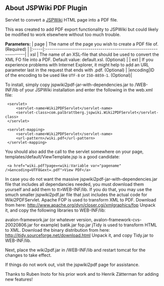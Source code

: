 ## About JSPWiki PDF Plugin ##
Servlet to convert a [JSPWiki](http://www.jspwiki.org/) HTML page into a PDF file.

This was created to add PDF export functionality to JSPWiki but could likely be modified to work elsewhere without too much trouble.

**Parameters:**
| page | The name of the page you wish to create a PDF file of. (Required)  |
|:-----|:-------------------------------------------------------------------|
| xsl  | The name of an XSL-file that should be used to convert the XML FO file into a PDF. Default value: default.xsl. (Optional)  |
| ext  | If you experience problems with Internet Explorer, it might help to add an URL parameter last in the request that ends with .pdf. (Optional)  |
|encoding|ID of the encoding to be used like `UTF-8` or `ISO-8859-1`. (Optional)|

To install, simply copy jspwiki2pdf-jar-with-dependencies.jar to /WEB-INF/lib of your JSPWiki installation and enter the following in the web.xml file:

```
 <servlet>
     <servlet-name>Wiki2PDFServlet</servlet-name>
     <servlet-class>com.palbrattberg.jspwiki.Wiki2PDFServlet</servlet-class>
 </servlet>
 
 <servlet-mapping>
     <servlet-name>Wiki2PDFServlet</servlet-name>
     <url-pattern>/wiki.pdf</url-pattern>
 </servlet-mapping>
```

You should also add the call to the servlet somewhere on your page, templates/default/ViewTemplate.jsp is a good candidate:

```
 <a href="wiki.pdf?page=<wiki:Variable var="pagename" />&encoding=UTF8&ext=.pdf">View PDF</a>
```

In case you do not want the massive jspwiki2pdf-jar-with-dependencies.jar file that includes all dependancies needed, you must download them yourself and add them to tt>WEB-INF/lib. If you do that, you may use the smuch smaller jspwiki2pdf.jar file that just includes the actual code for Wiki2PDFServlet.
Apache FOP is used to transform XML to PDF.
Download from here: http://www.apache.org/dyn/closer.cgi/xmlgraphics/fop Unpack it, and copy the following libraries to WEB-INF/lib:

avalon-framework.jar (or whatever version, avalon-framework-cvs-20020806.jar for example)
batik.jar
fop.jar
jTidy is used to transform HTML to XML.
Download the binary distribution from here: http://jtidy.sourceforge.net/download.html Unpack it, and copy Tidy.jar to WEB-INF/lib.

Next, place the wiki2pdf.jar in /WEB-INF/lib and restart tomcat for the changes to take effect.

If things do not work out, visit the jspwiki2pdf page for assistance.

Thanks to Ruben Inoto for his prior work and to Henrik Zätterman for adding new features!


